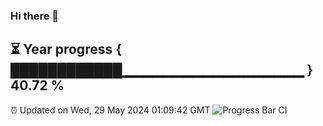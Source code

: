 ### Hi there 👋
⏳ Year progress { ████████████▁▁▁▁▁▁▁▁▁▁▁▁▁▁▁▁▁▁ } 40.72 %
---
⏰ Updated on Wed, 29 May 2024 01:09:42 GMT
![Progress Bar CI](https://github.com/liununu/liununu/workflows/Progress%20Bar%20CI/badge.svg)
